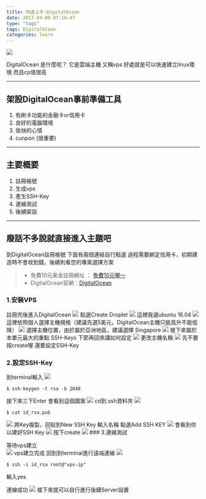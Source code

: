 ```yaml
---
title: 快速上手-DigitalOcean
date: 2017-04-09 07:16:47
type: "tags"
tags: DigitalOcean
categories: learn
---
```

<img src="快速上手-DigitalOcean/title.jpg">

DigitalOcean 是什麼呢？ 
它是雲端主機 又稱vps
好處就是可以快速建立linux環境
而且cp值很高

----
<!--more-->

## 架設DigitalOcean事前準備工具

1. 有刷卡功能的金融卡or信用卡
2. 良好的電腦環境 
3. 愉快的心情
4. cunpon (很重要)
----

## 主要概要
1. 註冊帳號
2. 生成vps
3. 產生SSH-Key
4. 連線測試
5. 後續架設
----

## 廢話不多說就直接進入主題吧

到DigitalOcean註冊帳號
下面有兩個連結自行點選
過程需要綁定信用卡，初期建造時不會收到錢，後續則看您的專案選擇方案

> * 免費10元美金註冊網址 ： <a href="https://m.do.co/c/88588aa67338">免費10元喔～</a>
> * DigitalOcean官網：<a href="https://www.digitalocean.com/">DigitalOcean</a>

### 1.安裝VPS

註冊完後進入DigitalOcean
<img src="快速上手-DigitalOcean/1.png">
點選Create Droplet 
<img src="快速上手-DigitalOcean/2.png">
這裡我選ubuntu 16.04
<img src="快速上手-DigitalOcean/3.png">
這裡依照個人選擇主機規格（建議先選5美元，DigitalOcean主機只能高升不能低降）
<img src="快速上手-DigitalOcean/5.png">
選擇主機位置，由於屬於亞洲地區，建議選擇 Singapore
<img src="快速上手-DigitalOcean/6.png">
接下來屬於本單元最大的重點 SSH-Keys 下節再回來講如何設定
<img src="快速上手-DigitalOcean/7.png">
更改主機名稱 
<img src="快速上手-DigitalOcean/8.png">
先不要按create喔 還要設定SSH-Key

### 2.設定SSH-Key 

到terminal輸入
<img src="快速上手-DigitalOcean/9.png">
```
$ ssh-keygen -t rsa -b 2048
```
接下來三下Enter 
會看到這個圖案
<img src="快速上手-DigitalOcean/10.png">
cd到.ssh資料夾
<img src="快速上手-DigitalOcean/11.png">
```
$ cat id_rsa.pub
```
<img src="快速上手-DigitalOcean/12.png">
將Key複製，回貼到New SSH Key
輸入名稱
點選Add SSH KEY
<img src="快速上手-DigitalOcean/13.png">
會看到你以建好SSH Key
<img src="快速上手-DigitalOcean/14.png">
按下create
<img src="快速上手-DigitalOcean/18.png">
### 3.連線測試 

等待vps建立  
<img src="快速上手-DigitalOcean/15.png">
vps建立完成 回到到terminal進行遠端連線
<img src="快速上手-DigitalOcean/16.png">
```
$ ssh -i id_rsa root@"vps-ip"
```
輸入yes 

連線成功
<img src="快速上手-DigitalOcean/17.png">
接下來就可以自行進行後續Server設置








